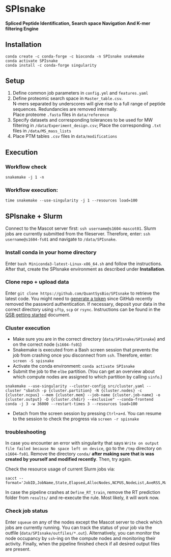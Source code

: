 # SPIsnake
#### Spliced Peptide Identification, Search space Navigation And K-mer filtering Engine


## Installation
```
conda create -c conda-forge -c bioconda -n SPIsnake snakemake
conda activate SPIsnake
conda install -c conda-forge singularity 
```

## Setup
1. Define common job parameters in `config.yml` and `features.yaml`
2. Define proteomic search space in `Master_table.csv`.  
N-mers separated by underscores will give rise to a full range of peptide sequences. Redundancies are removed internally.  
Place proteome `.fasta` files in `data/reference`
3. Specify datasets and corresponding tolerances to be used for MW filtering in `/data/Experiment_design.csv`; 
Place the corresponding `.txt` files in `/data/MS_mass_lists`
4. Place PTM tables `.csv` files in `data/modifications`

## Execution
### Workflow check
`snakemake -j 1 -n`
### Workflow execution:
```
time snakemake --use-singularity -j 1 --resources load=100
```

## SPIsnake + Slurm
Connect to the Mascot server first: `ssh username@s1604-mascot01`.
Slurm jobs are currently submitted from the fileserver. Therefore, enter: `ssh username@s1604-fs01` and navigate to `/data/SPIsnake`.

### Install conda in your home directory
Enter `bash Miniconda3-latest-Linux-x86_64.sh` and follow the instructions.
After that, create the SPIsnake environment as described under **Installation**.

### Clone repo + upload data
Enter `git clone https://github.com/QuantSysBio/SPIsnake` to retrieve the latest code. You might need to [generate a token](https://github.blog/2020-12-15-token-authentication-requirements-for-git-operations/) since GitHub recently removed the password authentication.
If necessary, deposit your data in the correct directory using `sftp`, `scp` or `rsync`. Instructions can be found in the [QSB getting started](https://pad.gwdg.de/s/JlkAOXJ2f#) document.

### Cluster execution
- Make sure you are in the correct directory (`data/SPIsnake/SPIsnake`) and on the correct node (`s1604-fs01`)
- Snakemake is executed from a Bash screen session that prevents the job from crashing once you disconnect from `ssh`. Therefore, enter:
`screen -S spisnake`
- Activate the conda environment:
`conda activate SPIsnake`
- Submit the job to the `elbe` partition. (You can get an overview about which compute nodes are assigned to which partition by calling `sinfo`.)  
```
snakemake --use-singularity --cluster-config src/cluster.yaml --cluster "sbatch -p {cluster.partition} -N {cluster.nodes} -c {cluster.ncpus} --mem {cluster.mem} --job-name {cluster.job-name} -o {cluster.output} -D {cluster.chdir} --exclusive" --conda-frontend conda -j 3 -w 36000 --restart-times 3 --resources load=100
```
- Detach from the screen session by pressing `Ctrl+a+d`. You can resume to the session to check the progress via `screen -r spisnake`

### troubleshooting
In case you encounter an error with singularity that says `Write on output file failed because No space left on device`, go to the `/tmp` directory on `s1604-fs01`. Remove the directory `conda/` **after making sure that is was created by yourself and modified recently**. Then, try again.

Check the resource usage of current Slurm jobs via:
```
sacct --format='JobID,JobName,State,Elapsed,AllocNodes,NCPUS,NodeList,AveRSS,MaxRSS,MaxRSSNode,MaxRSSTask,ReqMem,MaxDiskWrite'
```

In case the pipeline crashes at `Define_RT_train`, remove the RT prediction folder from `results/` and re-execute the rule. Most likely, it will work now.

### Check job status
Enter `squeue` on any of the nodes except the Mascot server to check which jobs are currently running.
You can track the status of your job via the outfile (`data/SPIsnake/outfiles/*.out`). Alternatively, you can monitor the node occupancy by `ssh`-ing on the compute nodes and monitoring their activity.
Finally, when the pipeline finished check if all desired output files are present.

